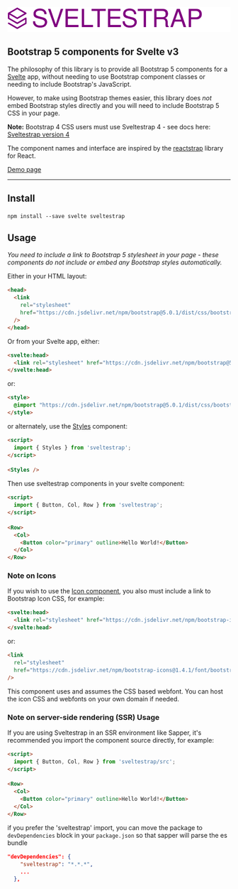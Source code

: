 ![sveltestrap](./logo.svg)

## Bootstrap 5 components for Svelte v3

The philosophy of this library is to provide all Bootstrap 5 components for a [Svelte](https://svelte.dev) app, without needing to use Bootstrap component classes or needing to include Bootstrap's JavaScript.

However, to make using Bootstrap themes easier, this library does _not_ embed Bootstrap styles directly and you will need to include Bootstrap 5 CSS in your page.

**Note:** Bootstrap 4 CSS users must use Sveltestrap 4 - see docs here: <a href="https://sveltestrap.js.org/v4">Sveltestrap version 4</a>

The component names and interface are inspired by the [reactstrap](https://reactstrap.github.io) library for React.

[Demo page](https://sveltestrap.js.org/)

---

## Install

`npm install --save svelte sveltestrap`

## Usage

_You need to include a link to Bootstrap 5 stylesheet in your page - these components do not include or embed any Bootstrap styles automatically._

Either in your HTML layout:

```html
<head>
  <link
    rel="stylesheet"
    href="https://cdn.jsdelivr.net/npm/bootstrap@5.0.1/dist/css/bootstrap.min.css"
  />
</head>
```

Or from your Svelte app, either:

```html
<svelte:head>
  <link rel="stylesheet" href="https://cdn.jsdelivr.net/npm/bootstrap@5.0.1/dist/css/bootstrap.min.css">
</svelte:head>
```

or:

```html
<style>
  @import "https://cdn.jsdelivr.net/npm/bootstrap@5.0.1/dist/css/bootstrap.min.css";
</style>
```

or alternately, use the [Styles](https://sveltestrap.js.org/?path=/story/components--styles) component:

```html
<script>
  import { Styles } from 'sveltestrap';
</script>

<Styles />
```

Then use sveltestrap components in your svelte component:

```html
<script>
  import { Button, Col, Row } from 'sveltestrap';
</script>

<Row>
  <Col>
    <Button color="primary" outline>Hello World!</Button>
  </Col>
</Row>
```

### Note on Icons

If you wish to use the [Icon component](https://sveltestrap.js.org/?path=/story/components--icon),
you also must include a link to Bootstrap Icon CSS, for example:

```html
<svelte:head>
  <link rel="stylesheet" href="https://cdn.jsdelivr.net/npm/bootstrap-icons@1.4.1/font/bootstrap-icons.css">
</svelte:head>
```

or:

```html
<link
  rel="stylesheet"
  href="https://cdn.jsdelivr.net/npm/bootstrap-icons@1.4.1/font/bootstrap-icons.css"
/>
```

This component uses and assumes the CSS based webfont.  You can host the icon CSS and webfonts on your own domain if needed.

### Note on server-side rendering (SSR) Usage

If you are using Sveltestrap in an SSR environment like Sapper,
it's recommended you import the component source directly, for example:

```html
<script>
  import { Button, Col, Row } from 'sveltestrap/src';
</script>

<Row>
  <Col>
    <Button color="primary" outline>Hello World!</Button>
  </Col>
</Row>
```

if you prefer the 'sveltestrap' import, you can move the package to `devDependencies` block in your `package.json` so that sapper will parse the es bundle

```json
"devDependencies": {
    "sveltestrap": "*.*.*",
    ...
  },
```
